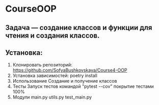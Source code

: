 # CourseOOP
## Задача — создание классов и функции для чтения и создания классов.
## Установка:
1. Клонировать репозиторий:
https://github.com/SofyaBushkovskaya/Course4-OOP
2. Установка зависимостей:
poetry install
3. Использование
Создание и получение классов
4. Тесты
Запуск тестов командой "pytest --cov"
покрытие тестами 100%
5. Модули
main.py
utils.py
test_main.py